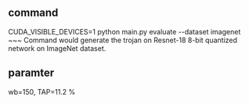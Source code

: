  ## command
CUDA_VISIBLE_DEVICES=1 python main.py evaluate --dataset imagenet  ~~~ Command would generate the trojan on Resnet-18 8-bit quantized network on ImageNet dataset.

## paramter
wb=150, TAP=11.2 %

